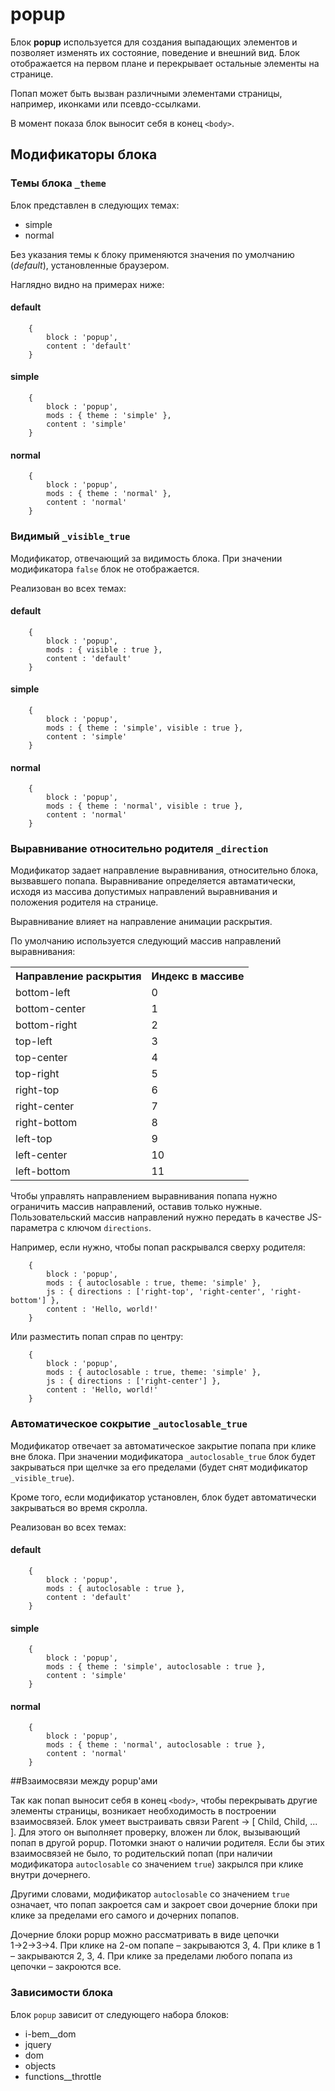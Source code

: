 # popup  

Блок **popup** используется для создания выпадающих элементов и позволяет изменять их состояние, поведение и внешний вид. Блок отображается на первом плане и перекрывает остальные элементы на странице.

Попап может быть вызван различными элементами страницы, например, иконками или псевдо-ссылками.

В момент показа блок выносит себя в конец `<body>`.



## Модификаторы блока

### Темы блока `_theme`

Блок представлен в следующих темах:

 * simple   
 * normal  

Без указания темы к блоку применяются значения по умолчанию (*default*), установленные браузером. 

Наглядно видно на примерах ниже:

#### default
````bemjson
    {
        block : 'popup', 
        content : 'default' 
    }
````
#### simple

````bemjson
    {
        block : 'popup',
        mods : { theme : 'simple' },
        content : 'simple'
    } 
```` 
#### normal

````bemjson
    {
        block : 'popup',
        mods : { theme : 'normal' },
        content : 'normal'
    }
```` 

### Видимый `_visible_true`

Модификатор, отвечающий за видимость блока. При значении модификатора `false`  блок не отображается. 

Реализован во всех темах:

#### default
````bemjson
    {
        block : 'popup', 
        mods : { visible : true },
        content : 'default'
    }
````
#### simple

````bemjson
    {
        block : 'popup',
        mods : { theme : 'simple', visible : true },
        content : 'simple'
    } 
```` 
#### normal

````bemjson
    {
        block : 'popup',
        mods : { theme : 'normal', visible : true },
        content : 'normal'
    }
```` 


### Выравнивание относительно родителя `_direction`

Модификатор задает направление выравнивания, относительно блока, вызвавшего попапа. Выравнивание определяется автаматически, исходя из массива допустимых направлений выравнивания и положения родителя на странице.

Выравнивание влияет на направление анимации раскрытия.

По умолчанию используется следующий массив направлений выравнивания:

<table>
    <tr>
        <th> Направление раскрытия </td>
        <th> Индекс в массиве </td>
    </tr>
        <td> bottom-left </td>
        <td> 0 </td>
    </tr>
    <tr>
        <td> bottom-center </td>
       <td> 1 </td>
   </tr>
    <tr>
        <td> bottom-right</td>
        <td> 2 </td>
    </tr>
    <tr>
        <td> top-left </td>
        <td> 3 </td>
    </tr>
    <tr>
        <td> top-center </td>
        <td> 4 </td>
    </tr>
    <tr>
        <td> top-right </td>
        <td> 5 </td>
    </tr>
    <tr>
        <td> right-top </td>
        <td> 6 </td>    
    </tr>
    <tr>
        <td> right-center </td>
        <td> 7 </td>
    </tr>
    <tr>
        <td> right-bottom </td>
        <td> 8 </td>
    </tr>
    <tr>
        <td> left-top </td>
        <td> 9 </td>
    </tr>
    <tr>
        <td> left-center </td>
        <td> 10 </td>
    </tr>
    <tr>
        <td> left-bottom </td>
        <td> 11 </td>
    </tr>
</table>

Чтобы управлять направлением выравнивания попапа нужно ограничить массив направлений, оставив только нужные. Пользовательский массив направлений нужно передать в качестве JS-параметра с ключом `directions`.

Например, если нужно, чтобы попап раскрывался сверху родителя:

````bemjson
    {
        block : 'popup',
        mods : { autoclosable : true, theme: 'simple' },
        js : { directions : ['right-top', 'right-center', 'right-bottom'] },
        content : 'Hello, world!'
    }
````

Или разместить попап справ по центру:

````bemjson
    {
        block : 'popup',
        mods : { autoclosable : true, theme: 'simple' },
        js : { directions : ['right-center'] },
        content : 'Hello, world!'
    }
````





### Автоматическое сокрытие `_autoclosable_true`

Модификатор отвечает за автоматическое закрытие попапа при клике вне блока. При значении модификатора `_autoclosable_true` блок будет закрываться при щелчке за его пределами (будет снят модификатор `_visible_true`).

Кроме того, если модификатор установлен, блок будет автоматически закрываться во время скролла. 

Реализован во всех темах:

#### default
````bemjson
    {
        block : 'popup', 
        mods : { autoclosable : true },
        content : 'default'
    }
````
#### simple

````bemjson
    {
        block : 'popup',
        mods : { theme : 'simple', autoclosable : true },
        content : 'simple'
    } 
```` 
#### normal

````bemjson
    {
        block : 'popup',
        mods : { theme : 'normal', autoclosable : true },
        content : 'normal'
    }
````     


##Взаимосвязи между popup'ами

Так как попап выносит себя в конец `<body>`, чтобы перекрывать другие элементы страницы, возникает необходимость в построении взаимосвязей. Блок умеет выстраивать связи Parent → [ Child, Child, ... ]. Для этого он выполняет проверку, вложен ли блок, вызывающий попап в другой popup. Потомки знают о наличии родителя. 
Если бы этих взаимосвязей не было, то родительский попап (при наличии модификатора `autoclosable` со значением `true`) закрылся при клике внутри дочернего.

Другими словами, модификатор `autoclosable` со значением `true` означает, что попап закроется сам и закроет свои дочерние блоки при клике за пределами его самого и дочерних попапов. 

Дочерние блоки popup можно рассматривать в виде цепочки 1→2→3→4. При клике на 2-ом попапе – закрываются 3, 4. При клике в 1 – закрываются 2, 3, 4. При клике за пределами любого попапа из цепочки – закроются все.

### Зависимости блока

Блок `popup` зависит от следующего набора блоков:

* i-bem__dom 
* jquery
* dom
* objects
* functions__throttle
